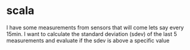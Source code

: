 # scala


I have some measurements from sensors that will come lets say every 15min.
I want to calculate the standard deviation (sdev) of the last 5 measurements and 
evaluate if the sdev is above a specific value